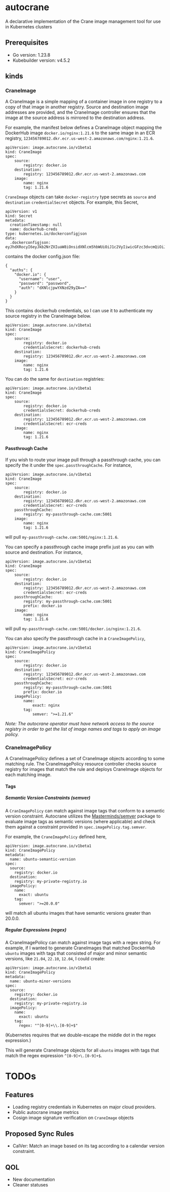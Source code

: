# autocrane
A declarative implementation of the Crane image management tool for use in Kubernetes clusters

## Prerequisites
- Go version: 1.23.8
- Kubebuilder version: v4.5.2

## kinds
### CraneImage
A CraneImage is a simple mapping of a container image in one registry to a copy
of that image in another registry. Source and destination image addresses are
provided, and the CraneImage controller ensures that the image at the source
address is mirrored to the destination address. 

For example, the manifest below defines a CraneImage object mapping the DockerHub image `docker.io/nginx:1.21.6` to the same image in an ECR registry, `123456789012.dkr.ecr.us-west-2.amazonaws.com/nginx:1.21.6`. 
```
apiVersion: image.autocrane.io/v1beta1
kind: CraneImage
spec: 
    source: 
        registry: docker.io
    destination: 
        registry: 123456789012.dkr.ecr.us-west-2.amazonaws.com
    image: 
        name: nginx
        tag: 1.21.6
```
`CraneImage` objects can take `docker-registry` type secrets as `source` and `destination` `credentialSecret` objects. 
For example, this Secret,
```
apiVersion: v1
kind: Secret
metadata:
  creationTimestamp: null
  name: dockerhub-creds
type: kubernetes.io/dockerconfigjson
data:
  .dockerconfigjson: eyJhdXRocyI6eyJkb2NrZXIuaW8iOnsidXNlcm5hbWUiOiJ1c2VyIiwicGFzc3dvcmQiOiJwYXNzd29yZCIsImF1dGgiOiJkWE5sY2pwd1lYTnpkMjl5WkE9PSJ9fX0=
```
contains the docker config.json file: 
```
{
  "auths": {
    "docker.io": {
      "username": "user",
      "password": "password",
      "auth": "dXNlcjpwYXNzd29yZA=="
    }
  }
}
```
This contains dockerhub credentials, so I can use it to authenticate my source registry in the CraneImage below.
```
apiVersion: image.autocrane.io/v1beta1
kind: CraneImage
spec: 
    source: 
        registry: docker.io
        credentialsSecret: dockerhub-creds
    destination: 
        registry: 123456789012.dkr.ecr.us-west-2.amazonaws.com
    image: 
        name: nginx
        tag: 1.21.6
```
You can do the same for `destination` registries: 
```
apiVersion: image.autocrane.io/v1beta1
kind: CraneImage
spec: 
    source: 
        registry: docker.io
        credentialsSecret: dockerhub-creds
    destination: 
        registry: 123456789012.dkr.ecr.us-west-2.amazonaws.com
        credentialsSecret: ecr-creds
    image: 
        name: nginx
        tag: 1.21.6
```
#### Passthrough Cache
If you wish to route your image pull through a passthrough cache, you can specify the it under the `spec.passthroughCache`. For instance,
```
apiVersion: image.autocrane.io/v1beta1
kind: CraneImage
spec: 
    source: 
        registry: docker.io
    destination: 
        registry: 123456789012.dkr.ecr.us-west-2.amazonaws.com
        credentialsSecret: ecr-creds
    passthroughCache: 
        registry: my-passthrough-cache.com:5001
    image: 
        name: nginx
        tag: 1.21.6
```
will pull `my-passthrough-cache.com:5001/nginx:1.21.6`. 

You can specify a passthrough cache image prefix just as you can with source and destination. For instance,
```
apiVersion: image.autocrane.io/v1beta1
kind: CraneImage
spec: 
    source: 
        registry: docker.io
    destination: 
        registry: 123456789012.dkr.ecr.us-west-2.amazonaws.com
        credentialsSecret: ecr-creds
    passthroughCache: 
        registry: my-passthrough-cache.com:5001
        prefix: docker.io
    image: 
        name: nginx
        tag: 1.21.6
```
will pull `my-passthrough-cache.com:5001/docker.io/nginx:1.21.6`.

You can also specify the passthrough cache in a `CraneImagePolicy`, 
```
apiVersion: image.autocrane.io/v1beta1
kind: CraneImagePolicy
spec: 
    source: 
        registry: docker.io
    destination: 
        registry: 123456789012.dkr.ecr.us-west-2.amazonaws.com
        credentialsSecret: ecr-creds
    passthroughCache: 
        registry: my-passthrough-cache.com:5001
        prefix: docker.io
    imagePolicy: 
        name: 
            exact: nginx
        tag: 
            semver: ">=1.21.6"
```
*Note: The autocrane operator must have network access to the source registry in
order to get the list of image names and tags to apply an image policy.* 

### CraneImagePolicy
A CraneImagePolicy defines a set of CraneImage objects according to some matching
rule. The CraneImagePolicy resource controller checks source registry for images
that match the rule and deploys CraneImage objects for each matching image.
#### Tags
##### Semantic Version Constraints (semver)
A `CranImagePolicy` can match against image tags that conform to a semantic version constraint. Autocrane utilizes the 
[Masterminds/semver](https://github.com/Masterminds/semver) package to evaluate
image tags as semantic versions (where applicable) and check them against a
constraint provided in `spec.imagePolicy.tag.semver`. 

For example, the `CraneImagePolicy` defined here, 

```
apiVersion: image.autocrane.io/v1beta1
kind: CraneImagePolicy
metadata:
  name: ubuntu-semantic-version
spec:
  source:
    registry: docker.io
  destination:
    registry: my-private-registry.io
  imagePolicy:
    name: 
      exact: ubuntu
    tag: 
      semver: ">=20.0.0"
```

will match all ubuntu images that have semantic versions greater than 20.0.0. 

##### Regular Expressions (regex)
A CraneImagePolicy can match against image tags with a regex string. For example, if I wanted to generate CraneImages that matched DockerHub `ubuntu` images with tags that consisted of major and minor semantic versions, like `21.04`, `22.10`, `12.04`, I could create: 
```
apiVersion: image.autocrane.io/v1beta1
kind: CraneImagePolicy
metadata:
  name: ubuntu-minor-versions
spec:
  source:
    registry: docker.io
  destination:
    registry: my-private-registry.io
  imagePolicy:
    name: 
      exact: ubuntu
    tag: 
      regex: "^[0-9]+\\.[0-9]+$"
```
(Kubernetes requires that we double-escape the middle dot in the regex expression.)

This will generate CraneImage objects for all `ubuntu` images with tags that match the regex expression `^[0-9]+\.[0-9]+$`.



# TODOs 

## Features
- Loading registry credentials in Kubernetes on major cloud providers. 
- Public autocrane image metrics
- Cosign image signature verification on `CraneImage` objects

## Proposed Sync Rules
- CalVer: Match an image based on its tag according to a calendar version constraint.

## QOL
- New documentation
- Cleaner statuses